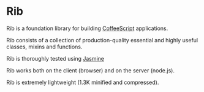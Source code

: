 # Rib

Rib is a foundation library for building [CoffeeScript](http://jashkenas.github.com/coffee-script) applications.

Rib consists of a collection of production-quality essential and highly useful classes, mixins and functions.

Rib is thoroughly tested using [Jasmine](http://pivotal.github.com/jasmine/)

Rib works both on the client (browser) and on the server (node.js).

Rib is extremely lightweight (1.3K minified and compressed).
